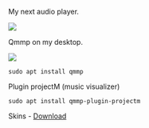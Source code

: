 My next audio player.

<img src="https://skandyns.github.io/img/qmmp.png"/>

Qmmp on my desktop.

<img src="https://skandyns.github.io/img/qmmp2.png"/>

```
sudo apt install qmmp
```
Plugin projectM (music visualizer)
```
sudo apt install qmmp-plugin-projectm
```
Skins - <a href="http://qmmp.ylsoftware.com/files/skins/qmmp-skins/" target="_blank">Download</a>
